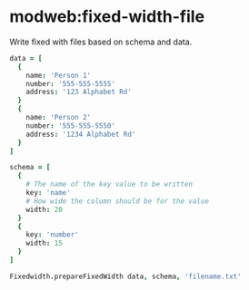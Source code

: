 # modweb:fixed-width-file

Write fixed with files based on schema and data.

```coffeescript
data = [
  {
    name: 'Person 1'
    number: '555-555-5555'
    address: '123 Alphabet Rd'
  }
  {
    name: 'Person 2'
    number: '555-555-5550'
    address: '1234 Alphabet Rd'
  }
]

schema = [
  {
    # The name of the key value to be written
    key: 'name'
    # How wide the column should be for the value
    width: 20
  }
  {
    key: 'number'
    width: 15
  }
]

Fixedwidth.prepareFixedWidth data, schema, 'filename.txt'
```
